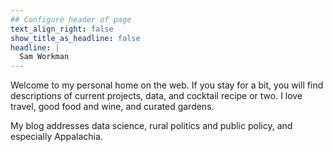 ```yaml
---
## Configure header of page
text_align_right: false
show_title_as_headline: false
headline: |
  Sam Workman
---
```


Welcome to my personal home on the web. If you stay for a bit, you will find descriptions of current projects, data, and cocktail recipe or two. I love travel, good food and wine, and curated gardens.

My blog addresses data science, rural politics and public policy, and especially Appalachia. 